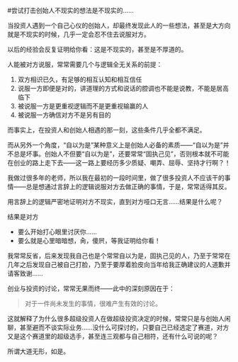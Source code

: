 #尝试打击创始人不现实的想法是不现实的……

当投资人遇到一个自己心仪的创始人，却最终发现此人的一些想法，甚至是大方向就是不现实的时候，几乎一定会忍不住去说服对方。

以后的经验会反复证明给你看：这是不现实的，甚至是不厚道的。

人能被对方说服，常常需要几个与逻辑全无关系的前提：

1. 双方相识已久，有足够的相互认知和相互信任
2. 说服一方即便是对的，讲道理的方式和说话的腔调也不能是说教，不能是居高临下
3. 被说服一方是更重视逻辑而不是更重视输赢的人
4. 被说服一方确信对方不是另有目的

而事实上，在投资人和创始人相遇的那一刻，这些条件几乎全都不满足。

而从另外一个角度，“自以为是”某种意义上是创始人必备的素质——“自以为是”并不总是坏事。创始人不但要“自以为是”，还要常常“固执己见”，否则根本就不可能在创业的路上走下去——这一路上要经历多少质疑、嘲弄、屈辱、坚持才行啊？！

我做过很多年的老师，所以我在最初的一段时间里，做了很多投资人不应该干的事情——总是想通过言辞上的逻辑说服对方去做正确的事情，于是，常常适得其反。

用言辞上的逻辑严密地证明对方不现实，直到对方哑口无言……结果是什么呢？

结果是对方

* 要么开始打心眼里讨厌你……
* 要么就是心里暗暗想，肏，傻屄，等我证明给你看！

我常常反省，后来发现我自己也是个常常自以为是，固执己见的人，乃至于常常在几年之后发现自己被自己打脸，乃至于要厚着脸皮向当年给我正确建议的人道歉并请客致谢……

创业与投资的讨论，常常无果而终——此中的深刻原因在于：

> 对于一件尚未发生的事情，很难产生有效的讨论。

这就解释了为什么很多超级投资人在做超级投资决定的时候，常常只是与创始人闲聊，甚至避而不谈实际业务……没什么可探讨的，只要自己已经选定了赛道，对方又是这个赛道里的超级选手，甚至连三观都与自己相符，还有什么可说的呢？

所谓大道无形，如是。